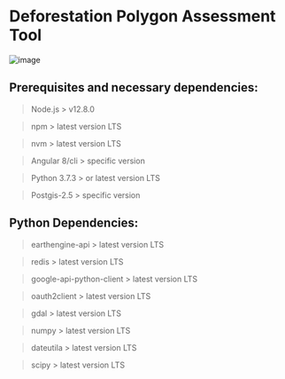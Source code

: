 # Deforestation Polygon Assessment Tool
![image](https://mundogeo.com/wp-content/uploads/2020/09/22230400/logo-dpat-cerrado.png)

## Prerequisites and necessary dependencies:

> Node.js > v12.8.0

> npm > latest version LTS

> nvm > latest version LTS

> Angular 8/cli > specific version

> Python 3.7.3 > or latest version LTS

> Postgis-2.5 > specific version

## Python Dependencies:

> earthengine-api > latest version LTS
 
> redis > latest version LTS

> google-api-python-client > latest version LTS

> oauth2client > latest version LTS

> gdal > latest version LTS

> numpy > latest version LTS

> dateutila > latest version LTS

> scipy > latest version LTS

